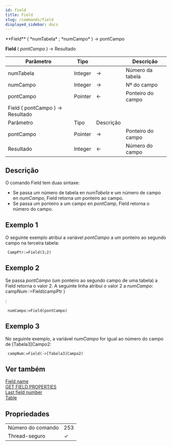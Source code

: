 ```yaml
---
id: field
title: Field
slug: /commands/field
displayed_sidebar: docs
---
```


<!--REF #_command_.Field.Syntax-->**Field** ( *numTabela* ; *numCampo* ) -> pontCampo <br/>
**Field** ( *pontCampo* ) -> Resultado<!-- END REF-->
<!--REF #_command_.Field.Params-->
| Parâmetro | Tipo |  | Descrição |
| --- | --- | --- | --- |
| numTabela | Integer | &#8594;  | Número da tabela |
| numCampo | Integer | &#8594;  | Nº do campo |
| pontCampo | Pointer | &#8592; | Ponteiro do campo |
| Field ( pontCampo ) -> Resultado |
| Parâmetro | Tipo | Descrição |
| pontCampo | Pointer | &#8594;  | Ponteiro do campo |
| Resultado | Integer | &#8592; | Número do campo |

<!-- END REF-->

## Descrição 

<!--REF #_command_.Field.Summary-->O comando Field tem duas sintaxe: 

* Se passa um número de tabela en *numTabela* e um número de campo en *numCampo*, Field retorna um ponteiro ao campo.<!-- END REF-->
* Se passa um ponteiro a um campo en *pontCamp*, Field retorna o número do campo.

## Exemplo 1 

O seguinte exemplo atribui a variável *pontCampo* a um ponteiro ao segundo campo na terceira tabela:   
  
```4d
 CampPtr:=Field(3;2)
```

## Exemplo 2 

  
Se passa *pontCampo* (um ponteiro ao segundo campo de uma tabela) a Field retorna o valor 2\. A seguinte linha atribui o valor 2 a *numCampo*: campNum :=Field(campPtr )  
  
  
: 

```4d
 numCampo:=Field(pontCampo)
```

## Exemplo 3 

No seguinte exemplo, a variável *numCampo* for igual ao número do campo de \[Tabela3\]Campo2: 

```4d
 campNum:=Field(->[Tabela3]Campo2)
```

## Ver também 

[Field name](field-name.md)  
[GET FIELD PROPERTIES](get-field-properties.md)  
[Last field number](last-field-number.md)  
[Table](table.md)  

## Propriedades

|  |  |
| --- | --- |
| Número do comando | 253 |
| Thread-seguro | &check; |


